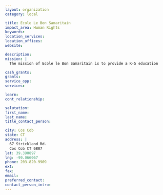 ```yaml
---
layout: organization
category: local

title: Ecole Le Bon Samaritain
impact_area: Human Rights
keywords: 
location_services: 
location_offices: 
website: 

description: 
mission: |
  The mission of Ecole le Bon Samaritain is to provide a K-5 education and a hot meal along with basic healthcare and hygiene to children in Waney, a community in Carrefour, Haiti, where most children are at risk.

cash_grants: 
grants: 
service_opp: 
services: 

learn: 
cont_relationship: 

salutation: 
first_name: 
last_name: 
title_contact_person: 

city: Cos Cob
state: CT
address: |
  67 Strickland Rd.  
  Cos Cob CT 6807
lat: 39.390897
lng: -99.066067
phone: 203-820-9909
ext: 
fax: 
email: 
preferred_contact: 
contact_person_intro: 
---
```

